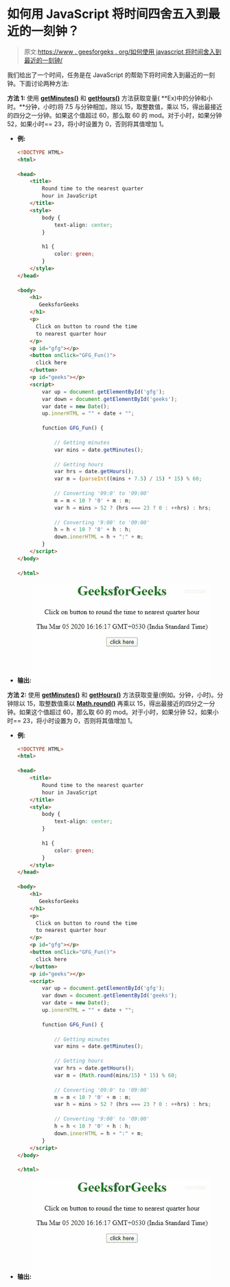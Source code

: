 # 如何用 JavaScript 将时间四舍五入到最近的一刻钟？

> 原文:[https://www . geesforgeks . org/如何使用 javascript 将时间舍入到最近的一刻钟/](https://www.geeksforgeeks.org/how-to-round-time-to-the-nearest-quarter-hour-using-javascript/)

我们给出了一个时间，任务是在 JavaScript 的帮助下将时间舍入到最近的一刻钟。下面讨论两种方法:

**方法 1:** 使用 [**getMinutes()**](https://www.geeksforgeeks.org/javascript-date-getminutes-method/) 和 [**getHours()**](https://www.geeksforgeeks.org/javascript-date-gethours-function/) 方法获取变量( **Ex)中的分钟和小时。**分钟，小时)将 7.5 与分钟相加，除以 15，取整数值，乘以 15，得出最接近的四分之一分钟。如果这个值超过 60，那么取 60 的 mod。对于小时，如果分钟 52，如果小时== 23，将小时设置为 0，否则将其值增加 1。

*   **例:**

    ```html
    <!DOCTYPE HTML>
    <html>

    <head>
        <title>
            Round time to the nearest quarter 
            hour in JavaScript
        </title>
        <style>
            body {
                text-align: center;
            }

            h1 {
                color: green;
            }
        </style>
    </head>

    <body>
        <h1> 
           GeeksforGeeks 
        </h1>
        <p>
          Click on button to round the time 
          to nearest quarter hour
        </p>
        <p id="gfg"></p>
        <button onClick="GFG_Fun()">
          click here
        </button>
        <p id="geeks"></p>
        <script>
            var up = document.getElementById('gfg');
            var down = document.getElementById('geeks');
            var date = new Date();
            up.innerHTML = "" + date + "";

            function GFG_Fun() {

                // Getting minutes
                var mins = date.getMinutes();

                // Getting hours
                var hrs = date.getHours();
                var m = (parseInt((mins + 7.5) / 15) * 15) % 60;

                // Converting '09:0' to '09:00'
                m = m < 10 ? '0' + m : m;
                var h = mins > 52 ? (hrs === 23 ? 0 : ++hrs) : hrs;

                // Converting '9:00' to '09:00'
                h = h < 10 ? '0' + h : h;
                down.innerHTML = h + ":" + m;
            }
        </script>
    </body>

    </html>
    ```

*   **输出:**
    ![](img/f3fc1621394e29739a900fdebcd3c235.png)

**方法 2:** 使用 [**getMinutes()**](https://www.geeksforgeeks.org/javascript-date-getminutes-method/) 和 [**getHours()**](https://www.geeksforgeeks.org/javascript-date-gethours-function/) 方法获取变量(例如。分钟，小时)。分钟除以 15，取整数值乘以 [**Math.round()**](https://www.geeksforgeeks.org/javascript-math-round-function/) 再乘以 15，得出最接近的四分之一分钟。如果这个值超过 60，那么取 60 的 mod。对于小时，如果分钟 52，如果小时== 23，将小时设置为 0，否则将其值增加 1。

*   **例:**

    ```html
    <!DOCTYPE HTML>
    <html>

    <head>
        <title>
            Round time to the nearest quarter 
            hour in JavaScript
        </title>
        <style>
            body {
                text-align: center;
            }

            h1 {
                color: green;
            }
        </style>
    </head>

    <body>
        <h1> 
           GeeksforGeeks 
        </h1>
        <p>
          Click on button to round the time 
          to nearest quarter hour
        </p>
        <p id="gfg"></p>
        <button onClick="GFG_Fun()">
          click here
        </button>
        <p id="geeks"></p>
        <script>
            var up = document.getElementById('gfg');
            var down = document.getElementById('geeks');
            var date = new Date();
            up.innerHTML = "" + date + "";

            function GFG_Fun() {

                // Getting minutes
                var mins = date.getMinutes();

                // Getting hours
                var hrs = date.getHours();
                var m = (Math.round(mins/15) * 15) % 60;

                // Converting '09:0' to '09:00'
                m = m < 10 ? '0' + m : m;
                var h = mins > 52 ? (hrs === 23 ? 0 : ++hrs) : hrs;

                // Converting '9:00' to '09:00'
                h = h < 10 ? '0' + h : h;
                down.innerHTML = h + ":" + m;
            }
        </script>
    </body>

    </html>
    ```

*   **输出:**
    ![](img/f3fc1621394e29739a900fdebcd3c235.png)